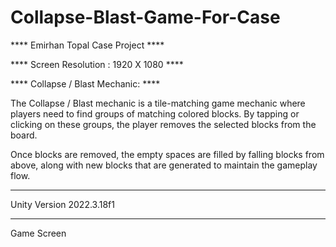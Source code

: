 # Collapse-Blast-Game-For-Case

**** Emirhan Topal Case Project ****

**** Screen Resolution : 1920 X 1080 ****

**** Collapse / Blast Mechanic: ****

The Collapse / Blast mechanic is a tile-matching game mechanic where players need to find groups of matching colored blocks. By tapping or clicking on these groups, the player removes the selected blocks from the board.

Once blocks are removed, the empty spaces are filled by falling blocks from above, along with new blocks that are generated to maintain the gameplay flow.

****

Unity Version 2022.3.18f1

****
Game Screen

